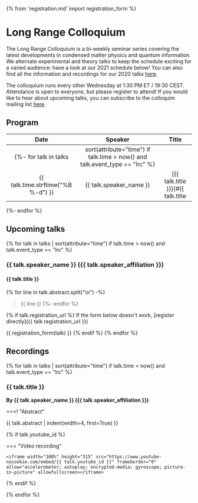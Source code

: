 {% from 'registration.md' import registration_form %}
# Long Range Colloquium

The Long Range Colloquium is a bi-weekly seminar series covering the latest developments in condensed matter physics and quantum information. We alternate experimental and theory talks to keep the schedule exciting for a varied audience: have a look at our 2021 schedule below!
You can also find all the information and recordings for our 2020 talks [here](/#/long_range_colloquium-2020).

The colloquium runs every other Wednesday at 1:30 PM ET / 19:30 CEST.
Attendance is open to everyone, but please register to attend! If you would like to hear about upcoming talks, you can subscribe to the colloquim mailing list [here](https://virtualscienceforum.org/#/mailinglist).

## Program

|   Date   |     Speaker    | Title |
|:---------:|:--------------:|:-----:|
{%- for talk in talks | sort(attribute="time") if talk.time > now() and talk.event_type == "lrc" %}
| {{ talk.time.strftime("%B %-d") }} | {{ talk.speaker_name }} | [{{ talk.title }}](#{{ talk.title | a }}) |
{%- endfor %}

## Upcoming talks

{% for talk in talks | sort(attribute="time") if talk.time > now() and talk.event_type == "lrc" %}
### {{ talk.speaker_name }} ({{ talk.speaker_affiliation }})
#### {{ talk.title }}

{% for line in talk.abstract.split("\n") -%}
> {{ line }}
{%- endfor %}

{% if talk.registration_url %}
If the form below doesn't work, [register directly]({{ talk.registration_url }})

{{ registration_form(talk) }}
{% endif %}
{% endfor %}

## Recordings

{% for talk in talks | sort(attribute="time") if talk.time < now() and talk.event_type == "lrc" %}

### {{ talk.title }}
**By {{ talk.speaker_name }} ({{ talk.speaker_affiliation }})**

===! "Abstract"

{{ talk.abstract | indent(width=4, first=True) }}

{% if talk.youtube_id %}

=== "Video recording"

    <iframe width="100%" height="315" src="https://www.youtube-nocookie.com/embed/{{ talk.youtube_id }}" frameborder="0" allow="accelerometer; autoplay; encrypted-media; gyroscope; picture-in-picture" allowfullscreen></iframe>

{% endif %}

{% endfor %}
